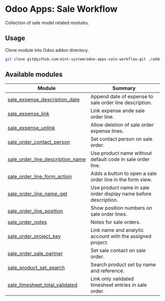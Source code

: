 # Odoo Apps: Sale Workflow

Collection of sale model related modules.

## Usage

Clone module into Odoo addon directory.

```bash
git clone git@github.com:mint-system/odoo-apps-sale-workflow.git ./addons/sale_workflow
```

## Available modules

| Module | Summary |
| --- | --- |
| [sale_expense_description_date](sale_expense_description_date) |         Append date of expense to sale order line description. |
| [sale_expense_link](sale_expense_link) |         Link expense ande sale order line. |
| [sale_expense_unlink](sale_expense_unlink) |         Allow deletion of sale order expense lines. |
| [sale_order_contact_person](sale_order_contact_person) |         Set contact person on sale order. |
| [sale_order_line_description_name](sale_order_line_description_name) |         Use product name without default code in sale order line. |
| [sale_order_line_form_action](sale_order_line_form_action) |         Adds a button to open a sale order line in the form view. |
| [sale_order_line_name_get](sale_order_line_name_get) |         Use product name in sale order display name before description. |
| [sale_order_line_position](sale_order_line_position) |         Show position numbers on sale order lines. |
| [sale_order_notes](sale_order_notes) |         Notes for sale orders. |
| [sale_order_project_key](sale_order_project_key) |         Link name and analytic account with the assigned project. |
| [sale_order_sale_partner](sale_order_sale_partner) |         Set sale contact on sale order. |
| [sale_product_set_search](sale_product_set_search) |         Search product set by name and reference. |
| [sale_timesheet_total_validated](sale_timesheet_total_validated) |         Link only validated timesheet entries in sale order. |
